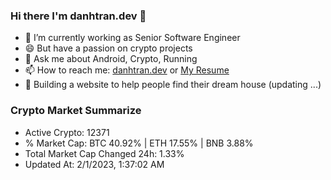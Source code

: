 ### Hi there I'm danhtran.dev 👋

- 🔭 I’m currently working as Senior Software Engineer
- 😄 But have a passion on crypto projects
- 💬 Ask me about Android, Crypto, Running 
- 📫 How to reach me: <a href="https://danhtran.dev" target="_blank">danhtran.dev</a> or <a href="Dan-Resume.pdf" target="_blank">My Resume</a>
- 🌱 Building a website to help people find their dream house (updating ...)

### Crypto Market Summarize
- Active Crypto: 12371
- % Market Cap: BTC 40.92% | ETH 17.55% | BNB 3.88%
- Total Market Cap Changed 24h: 1.33%
- Updated At: 2/1/2023, 1:37:02 AM
